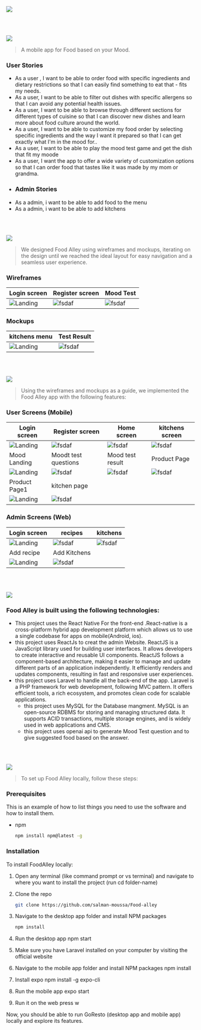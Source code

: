 <img src="./readme/title1.svg"/>

<br><br>

<!-- project philosophy -->
<img src="./readme/title2.svg"/>

> A mobile app for Food based on your Mood.

### User Stories
- As a user , I want to be able to order food with specific ingredients and dietary restrictions so that I can easily find something to eat that  - fits my needs.
- As a user, I want to be able to filter out dishes with specific allergens so that I can avoid any potential health issues.
- As a user, I want to be able to browse through different sections for different types of cuisine so that I can discover new dishes and learn more about food culture around the world.
- As a user, I want to be able to customize my food order by selecting specific ingredients and the way I want it prepared so that I can get exactly what I'm in the mood for..
- As a user, I want to be able to play the mood test  game and get  the dish that fit my moode
- As a user, I want the app to offer a wide variety of customization options so that I can order food that tastes like it was made by my mom or grandma.
- ### Admin Stories
- As a admin, i want to be able to add food to the menu 
- As a admin, i want to be able to add kitchens

<br><br>

<!-- Prototyping -->
<img src="./readme/title3.svg"/>

> We designed Food Alley using wireframes and mockups, iterating on the design until we reached the ideal layout for easy navigation and a seamless user experience.

### Wireframes
| Login screen  | Register screen | Mood Test |
| ---| ---| ---|
| ![Landing](./readme/login.png) | ![fsdaf](./readme/register.png) | ![fsdaf](./readme/moodtest3.png) |

### Mockups
| kitchens menu   | Test Result |
| ---| ---| 
| ![Landing](./readme/kitchensmenu.png) | ![fsdaf](./readme/moodmokup.png) |

<br><br>

<!-- Implementation -->
<img src="./readme/title4.svg"/>

> Using the wireframes and mockups as a guide, we implemented the Food Alley app with the following features:

### User Screens (Mobile)
| Login screen  | Register screen | Home screen | kitchens screen |
| ---| ---| ---| ---|
| ![Landing](./readme/demo/2023-05-10%20(2).png) | ![fsdaf](./readme/demo/app2.png) | ![fsdaf](./readme/demo/Screenshot_1684156386.png) | ![fsdaf](./readme/demo/Screenshot_1684156396.png) |
| Mood Landing  | Moodt test questions | Mood test result | Product Page |
| ![Landing](./readme/demo/Screenshot_1684156403.png) | ![fsdaf](./readme/demo/MoodTestQuestion%20(1).png) | ![fsdaf](./readme/demo/MoodTestResult%20(1).png) | ![fsdaf](./readme/demo/Screenshot_1684156414.png) |
 Product Page1 | kitchen page 
![Landing](./readme/demo/Screenshot_1684156419.png) |![fsdaf](./readme/demo/Screenshot_1684156455.png)

### Admin Screens (Web)
| Login screen  | recipes |  kitchens |
| ---| ---| ---|
| ![Landing](./readme/demo/2023-05-15%20(6).png) | ![fsdaf](./readme/demo/2023-05-15%20(1).png) | ![fsdaf](./readme/demo/2023-05-15%20(2).png) |
| Add recipe  | Add Kitchens | 
| ![Landing](./readme/demo/2023-05-15%20(4).png) | ![fsdaf](./readme/demo/2023-05-15%20(8).png) |

<br><br>

<!-- Tech stack -->
<img src="./readme/title5.svg"/>

###  Food Alley is built using the following technologies:

- This project uses the React Native For the front-end .React-native is a cross-platform hybrid app development platform which allows us to use a single codebase for apps on mobile(Android, ios).
- this project uses ReactJs to creat the admin Website. ReactJS is a JavaScript library used for building user interfaces. It allows developers to create interactive and reusable UI components. ReactJS follows a component-based architecture, making it easier to manage and update different parts of an application independently. It efficiently renders and updates components, resulting in fast and responsive user experiences.
- this project uses Laravel to handle all the back-end of the app. Laravel is a PHP framework for web development, following MVC pattern. It offers efficient tools, a rich ecosystem, and promotes clean code for scalable applications.
  - this project uses MySQL for the Database mangment. MySQL is an open-source RDBMS for storing and managing structured data. It supports ACID transactions, multiple storage engines, and is widely used in web applications and CMS.
  - this project uses openai api to generate Mood Test question and to give suggested food based on the answer.

<br><br>

<!-- How to run -->
<img src="./readme/title6.svg"/>

> To set up Food Alley locally, follow these steps:

### Prerequisites

This is an example of how to list things you need to use the software and how to install them.

- npm
  ```sh
  npm install npm@latest -g
  ```

### Installation

To install FoodAlley locally:

1. Open any terminal (like command prompt or vs terminal) and navigate to where you want to install the project (run cd folder-name)
2. Clone the repo
   ```sh
   git clone https://github.com/salman-moussa/Food-alley
   ```
3. Navigate to the desktop app folder and install NPM packages
   ```sh
   npm install
   ```
4. Run the desktop app
   npm start
5. Make sure you have Laravel installed on your computer by visiting the official website

6. Navigate to the mobile app folder and install NPM packages
   npm install
7. Install expo
   npm install -g expo-cli
8. Run the mobile app
   expo start
9. Run it on the web
   press w

Now, you should be able to run GoResto (desktop app and mobile app) locally and explore its features.
